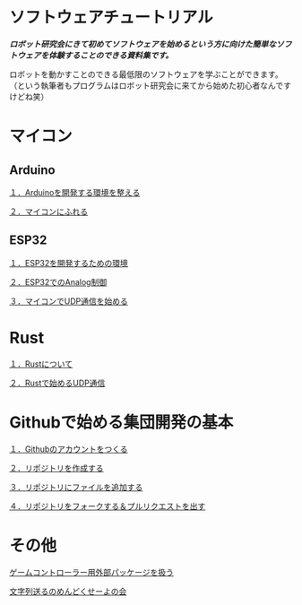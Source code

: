 # ソフトウェアチュートリアル

***ロボット研究会にきて初めてソフトウェアを始めるという方に向けた簡単なソフトウェアを体験することのできる資料集です。***

ロボットを動かすことのできる最低限のソフトウェアを学ぶことができます。（という執筆者もプログラムはロボット研究会に来てから始めた初心者なんですけどね笑）


# マイコン
## Arduino
[１．Arduinoを開発する環境を整える](./micon/arduino_setup.md)

[２．マイコンにふれる](./micon/arduino_touch.md)

## ESP32
[１．ESP32を開発するための環境](./any/esp32_setup.md)

[２．ESP32でのAnalog制御](./any/esp32_analog.md)

[３．マイコンでUDP通信を始める](./micon/esp32_udp.md)


# Rust
[１．Rustについて](./start_rust.md)

[２．Rustで始めるUDP通信](./rust_udp.md)

# Githubで始める集団開発の基本

[１．Githubのアカウントをつくる](./start_github/create_account.md)

[２．リポジトリを作成する](./start_github/create_repo.md)

[３．リポジトリにファイルを追加する](./start_github/add_file.md)

[４．リポジトリをフォークする＆プルリクエストを出す](./start_github/fork_and_pullreq.md)

# その他

[ゲームコントローラー用外部パッケージを扱う](./game_con.md)

[文字列送るのめんどくせーよの会](./serde.md)